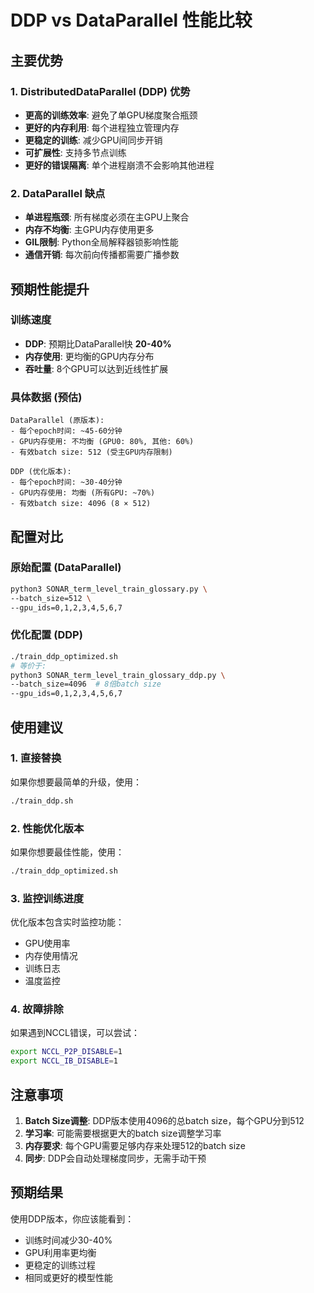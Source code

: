 # DDP vs DataParallel 性能比较

## 主要优势

### 1. DistributedDataParallel (DDP) 优势
- **更高的训练效率**: 避免了单GPU梯度聚合瓶颈
- **更好的内存利用**: 每个进程独立管理内存
- **更稳定的训练**: 减少GPU间同步开销
- **可扩展性**: 支持多节点训练
- **更好的错误隔离**: 单个进程崩溃不会影响其他进程

### 2. DataParallel 缺点
- **单进程瓶颈**: 所有梯度必须在主GPU上聚合
- **内存不均衡**: 主GPU内存使用更多
- **GIL限制**: Python全局解释器锁影响性能
- **通信开销**: 每次前向传播都需要广播参数

## 预期性能提升

### 训练速度
- **DDP**: 预期比DataParallel快 **20-40%**
- **内存使用**: 更均衡的GPU内存分布
- **吞吐量**: 8个GPU可以达到近线性扩展

### 具体数据 (预估)
```
DataParallel (原版本):
- 每个epoch时间: ~45-60分钟
- GPU内存使用: 不均衡 (GPU0: 80%, 其他: 60%)
- 有效batch size: 512 (受主GPU内存限制)

DDP (优化版本):
- 每个epoch时间: ~30-40分钟
- GPU内存使用: 均衡 (所有GPU: ~70%)
- 有效batch size: 4096 (8 × 512)
```

## 配置对比

### 原始配置 (DataParallel)
```bash
python3 SONAR_term_level_train_glossary.py \
--batch_size=512 \
--gpu_ids=0,1,2,3,4,5,6,7
```

### 优化配置 (DDP)
```bash
./train_ddp_optimized.sh
# 等价于:
python3 SONAR_term_level_train_glossary_ddp.py \
--batch_size=4096  # 8倍batch size
--gpu_ids=0,1,2,3,4,5,6,7
```

## 使用建议

### 1. 直接替换
如果你想要最简单的升级，使用：
```bash
./train_ddp.sh
```

### 2. 性能优化版本
如果你想要最佳性能，使用：
```bash
./train_ddp_optimized.sh
```

### 3. 监控训练进度
优化版本包含实时监控功能：
- GPU使用率
- 内存使用情况
- 训练日志
- 温度监控

### 4. 故障排除
如果遇到NCCL错误，可以尝试：
```bash
export NCCL_P2P_DISABLE=1
export NCCL_IB_DISABLE=1
```

## 注意事项

1. **Batch Size调整**: DDP版本使用4096的总batch size，每个GPU分到512
2. **学习率**: 可能需要根据更大的batch size调整学习率
3. **内存要求**: 每个GPU需要足够内存来处理512的batch size
4. **同步**: DDP会自动处理梯度同步，无需手动干预

## 预期结果

使用DDP版本，你应该能看到：
- 训练时间减少30-40%
- GPU利用率更均衡
- 更稳定的训练过程
- 相同或更好的模型性能
